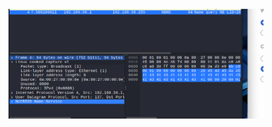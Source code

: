 ![Alt text](https://github.com/OskariSalovaara/verkkoon-tunkeutuminen-ja-tiedustelu/blob/main/images/h0.png)
